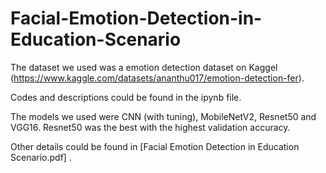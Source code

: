 # Facial-Emotion-Detection-in-Education-Scenario

The dataset we used was a emotion detection dataset on Kaggel (https://www.kaggle.com/datasets/ananthu017/emotion-detection-fer).

Codes and descriptions could be found in the ipynb file.

The models we used were CNN (with tuning), MobileNetV2, Resnet50 and VGG16. Resnet50 was the best with the highest validation accuracy.

Other details could be found in [Facial Emotion Detection in Education Scenario.pdf] .
